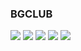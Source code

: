 ### BGCLUB
<img src="https://github.com/MalakaVoid/Sites/assets/90262550/6627a9b2-a4ec-4f28-b832-37e4ad2b4e5f" />
<img src="https://github.com/MalakaVoid/Sites/assets/90262550/a6248a73-bb24-44bd-923a-26f5ebb41c16" />
<img src="https://github.com/MalakaVoid/Sites/assets/90262550/8380ded7-2219-4b41-a903-1b275cd60aa8" />
<img src="https://github.com/MalakaVoid/Sites/assets/90262550/0ed86b20-a76e-4913-8782-af6ba416d7cb" />
<img src="https://github.com/MalakaVoid/Sites/assets/90262550/d47eb25e-60e7-4ec6-93ba-50a667b0b618" />
